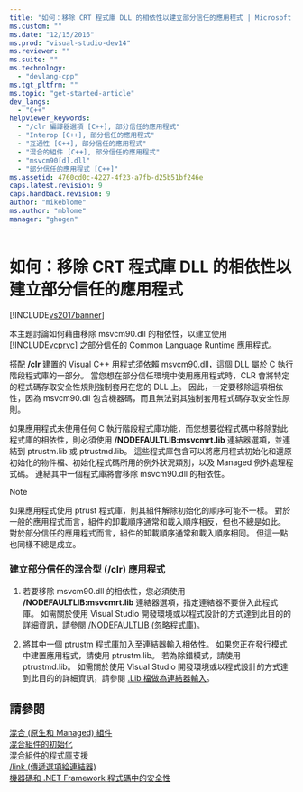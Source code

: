 ```yaml
---
title: "如何：移除 CRT 程式庫 DLL 的相依性以建立部分信任的應用程式 | Microsoft Docs"
ms.custom: ""
ms.date: "12/15/2016"
ms.prod: "visual-studio-dev14"
ms.reviewer: ""
ms.suite: ""
ms.technology: 
  - "devlang-cpp"
ms.tgt_pltfrm: ""
ms.topic: "get-started-article"
dev_langs: 
  - "C++"
helpviewer_keywords: 
  - "/clr 編譯器選項 [C++], 部分信任的應用程式"
  - "Interop [C++], 部分信任的應用程式"
  - "互通性 [C++], 部分信任的應用程式"
  - "混合的組件 [C++], 部分信任的應用程式"
  - "msvcm90[d].dll"
  - "部分信任的應用程式 [C++]"
ms.assetid: 4760cd0c-4227-4f23-a7fb-d25b51bf246e
caps.latest.revision: 9
caps.handback.revision: 9
author: "mikeblome"
ms.author: "mblome"
manager: "ghogen"
---
```

# 如何：移除 CRT 程式庫 DLL 的相依性以建立部分信任的應用程式
[!INCLUDE[vs2017banner](../assembler/inline/includes/vs2017banner.md)]

本主題討論如何藉由移除 msvcm90.dll 的相依性，以建立使用 [!INCLUDE[vcprvc](../build/includes/vcprvc_md.md)] 之部分信任的 Common Language Runtime 應用程式。  
  
 搭配 **\/clr** 建置的 Visual C\+\+ 用程式須依賴 msvcm90.dll，這個 DLL 屬於 C 執行階段程式庫的一部分。  當您想在部分信任環境中使用應用程式時，CLR 會將特定的程式碼存取安全性規則強制套用在您的 DLL 上。  因此，一定要移除這項相依性，因為 msvcm90.dll 包含機器碼，而且無法對其強制套用程式碼存取安全性原則。  
  
 如果應用程式未使用任何 C 執行階段程式庫功能，而您想要從程式碼中移除對此程式庫的相依性，則必須使用 **\/NODEFAULTLIB:msvcmrt.lib** 連結器選項，並連結到 ptrustm.lib 或 ptrustmd.lib。  這些程式庫包含可以將應用程式初始化和還原初始化的物件檔、初始化程式碼所用的例外狀況類別，以及 Managed 例外處理程式碼。  連結其中一個程式庫將會移除 msvcm90.dll 的相依性。  
  
> [!NOTE]
>  如果應用程式使用 ptrust 程式庫，則其組件解除初始化的順序可能不一樣。  對於一般的應用程式而言，組件的卸載順序通常和載入順序相反，但也不總是如此。  對於部分信任的應用程式而言，組件的卸載順序通常和載入順序相同。  但這一點也同樣不總是成立。  
  
### 建立部分信任的混合型 \(\/clr\) 應用程式  
  
1.  若要移除 msvcm90.dll 的相依性，您必須使用 **\/NODEFAULTLIB:msvcmrt.lib** 連結器選項，指定連結器不要併入此程式庫。  如需關於使用 Visual Studio 開發環境或以程式設計的方式達到此目的的詳細資訊，請參閱 [\/NODEFAULTLIB \(忽略程式庫\)](../build/reference/nodefaultlib-ignore-libraries.md)。  
  
2.  將其中一個 ptrustm 程式庫加入至連結器輸入相依性。  如果您正在發行模式中建置應用程式，請使用 ptrustm.lib。  若為除錯模式，請使用 ptrustmd.lib。  如需關於使用 Visual Studio 開發環境或以程式設計的方式達到此目的的詳細資訊，請參閱 [.Lib 檔做為連結器輸入](../build/reference/dot-lib-files-as-linker-input.md)。  
  
## 請參閱  
 [混合 \(原生和 Managed\) 組件](../dotnet/mixed-native-and-managed-assemblies.md)   
 [混合組件的初始化](../dotnet/initialization-of-mixed-assemblies.md)   
 [混合組件的程式庫支援](../dotnet/library-support-for-mixed-assemblies.md)   
 [\/link \(傳遞選項給連結器\)](../build/reference/link-pass-options-to-linker.md)   
 [機器碼和 .NET Framework 程式碼中的安全性](http://msdn.microsoft.com/zh-tw/bd61be84-c143-409a-a75a-44253724f784)